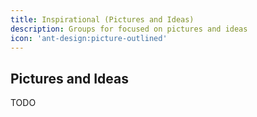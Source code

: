 ```yaml
---
title: Inspirational (Pictures and Ideas)
description: Groups for focused on pictures and ideas
icon: 'ant-design:picture-outlined'
---
```


## Pictures and Ideas

TODO
